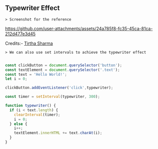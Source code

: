 ## Typewriter Effect

    > Screenshot for the reference

https://github.com/user-attachments/assets/24a785f8-fc35-45ca-81ca-212d477e3d45


Credits:- [Tirtha Sharma](https://github.com/genze121 "Tirtha Sharma")



    > We can also use set intervals to achieve the typewriter effect 

```js

const clickButton = document.querySelector('button');
const textElement = document.querySelector('.text');
const text = 'Hello World!';
let i = 0;

clickButton.addEventListener('click',typewriter);

const timer = setInterval(typewriter, 300);

function typewriter() {
  if (i < text.length) {
    clearInterval(timer);
    i = 0;
  } else {
    i++;
    textElement.innerHTML += text.charAt(i);
  }
}

```
